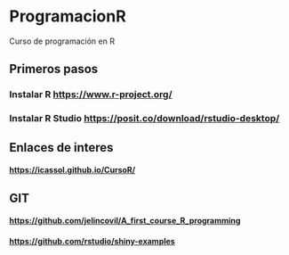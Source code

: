 # ProgramacionR
Curso de programación en R
## Primeros pasos
### Instalar R         https://www.r-project.org/
### Instalar R Studio  https://posit.co/download/rstudio-desktop/

## Enlaces de interes
#### https://icassol.github.io/CursoR/

## GIT
#### https://github.com/jelincovil/A_first_course_R_programming
#### https://github.com/rstudio/shiny-examples
